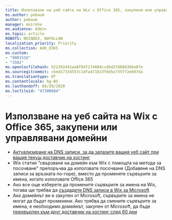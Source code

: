 ```yaml
---
title: Използване на уеб сайта на Wix с Office 365, закупени или управлявани домейни
ms.author: pebaum
author: pebaum
manager: mnirkhe
ms.audience: Admin
ms.topic: article
ROBOTS: NOINDEX, NOFOLLOW
localization_priority: Priority
ms.collection: Adm_O365
ms.custom:
- "9001516"
- "3582"
ms.openlocfilehash: 522392d41aa8f84f1f4684ccdbd37d68636be07e
ms.sourcegitcommit: cbed17334557c1dfa471623f8d5e735f72e697da
ms.translationtype: HT
ms.contentlocale: bg-BG
ms.lasthandoff: 08/28/2020
ms.locfileid: "47300684"
---
```

# <a name="using-wix-website-with-office-365-purchased-or-managed-domains"></a>Използване на уеб сайта на Wix с Office 365, закупени или управлявани домейни

- [Актуализиране на DNS записи, за да запазите вашия уеб сайт при вашия текущ доставчик на хостинг](https://docs.microsoft.com/microsoft-365/admin/dns/update-dns-records-to-retain-current-hosting-provider)
- Wix статия "свързване на домейн към Wix с помощта на метода за посочване" препоръчва да използвате посочване (Добавяне на DNS записи за връзката по-горе), вместо да променяте сървърите за имена, когато използвате Office 365
- Ако все още изберете да промените сървърите за имена на Wix, тогава ще трябва да  [създадете DNS записи в Wix за Microsoft](https://docs.microsoft.com/microsoft-365/admin/dns/create-dns-records-at-wix?view=o365-worldwide)
- Ако домейнът ви е закупен от Microsoft, сървърите за имена не могат да бъдат променяни. Ако трябва да смените сървърите за имена, е необходимо домейнът, закупен от Microsoft, да бъде  [прехвърлен към друг доставчик на хостинг след 60 дни](https://docs.microsoft.com/microsoft-365/admin/get-help-with-domains/transfer-a-domain-from-microsoft-to-another-host)